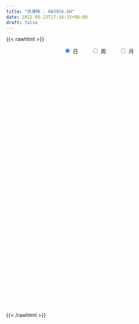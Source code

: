 ```yaml
---
title: "苏博特 - 603916.SH"
date: 2022-05-23T17:16:15+08:00
draft: false
---
```

{{< rawhtml >}}
    <div style="text-align: center">
        <label style="padding: 1rem;"><input style="margin-right: .5rem" type="radio" name="period" value="D" checked onclick="period_change(this)">日</label>
        <label style="padding: 1rem;"><input style="margin-right: .5rem" type="radio" name="period" value="W" onclick="period_change(this)">周</label>
        <label style="padding: 1rem;"><input style="margin-right: .5rem" type="radio" name="period" value="M" onclick="period_change(this)">月</label>
    </div>
    <div id="chart" style="height: 700px;"></div> 
    <script type="text/javascript">
        const D_v = [14737.6,29355.01,15710.38,21112.88,17742.97,41538.66,21257.02,16627.14,31615.8,30982.86,28807.32,26834.9,23567.43,40472.58,30543.5,43429.77,23639.52,19203.7,17230.22,20903.91,21009.51,21066.66,30127.0,22772.78,22622.32,24875.91,33893.73,23949.21,21335.15,22061.9,15893.26,18819.74,25351.78,15015.35,22582.05,15685.4,19515.58,37085.46,37961.39,17286.83,22520.48,19389.9,27500.63,19203.73,13985.54,23972.23,32914.74,28799.11,50240.02,38721.57,27865.01,20062.1,23107.13,17384.96,28396.42,20530.98,23716.7,60336.18,66500.21,45124.98,37927.24,24406.22,70617.9,49380.47,33486.63,32762.9,19813.68,23833.63,40850.69,75413.86,39809.07,57351.16,47026.01,76802.75,66141.83,38751.62,36603.75,40420.52,32091.01,47440.25,56494.2,71390.47,37494.38,29497.22,36489.8,41961.59,24516.23,124531.79,60027.54,57448.8,51367.58,51923.4,60635.33,32663.43,62145.84,45583.36,25862.79,25923.35,43915.98,38363.6,23384.11,29991.74,24586.01,15630.76,16483.04,27228.6,29282.32,34616.08,34968.54,39290.02,30654.32,19693.63,55210.72,32926.15,42982.13,22827.28,22443.86,13140.04,14893.69,24349.64,24928.85,16348.93,18541.13,61496.87,38782.46,21732.52,27229.56,33310.57,182671.21,405010.01,361403.69,224059.44,136187.32,117345.43,80133.83,66555.6,57485.79,70961.66,58287.9,51653.25,104074.02,95585.03,67987.6,42100.06,33254.43,157931.09,110204.17,54322.26,63678.86,63329.83,78474.69,85849.0,82927.93,50349.82,42262.24,45424.57,56701.87,31808.77,51084.1,55318.29,29462.05,113493.92,42450.43,58754.9,90099.67,65336.09,35123.44,37082.16,33278.06,26022.24,40707.51,73763.92,57364.27,51839.78,27743.02,35505.94,40614.2,29753.51,21615.87,42665.51,48675.29,66811.49,46991.18,43138.77,39141.98,35114.49,32380.53,27396.4,25310.8,32136.27,30481.85,42607.11,37717.27,32321.8,31851.48,22230.13,30481.62,30580.3,56029.12,31835.84,68230.08,51161.38,32800.62,19200.6,28649.4,34940.8,66183.0,40117.78,34314.76,25760.27,22682.3,23152.29,11616.2,17445.2,32676.36,19898.3,29438.46,39892.64,36248.33,48600.39,94900.29,67898.38,62413.51,43204.16,27113.51,44882.62,46859.57,39454.58,34157.33,55652.96,31639.77,44539.8,44835.35,34336.82,63519.2,32181.67,76537.74,43284.83,24315.68,41730.29,17481.91,52484.85,22516.79,19237.28,24402.48,18630.4,20476.76,26941.42,32353.92,24891.23]
const D_histogram = [0.0,-0.0787382336,-0.0928120721,-0.0890251265,-0.0938416202,-0.1421875153,-0.1505025095,-0.1565605349,-0.1752075937,-0.1576105368,-0.1184977876,-0.0836341097,-0.0632814862,-0.0433741476,0.022534449,0.0971767523,0.1182756245,0.1159260791,0.1012911743,0.0775778373,0.0320098223,0.0101592275,-0.0301649971,-0.0958399361,-0.1501304489,-0.2068607805,-0.2540168483,-0.2480868103,-0.2041616155,-0.1452790413,-0.119982201,-0.0612675191,-0.0362377688,-0.0220634091,-0.0173002843,-0.0231134357,-0.0396654134,-0.0709246648,-0.0572713528,-0.0211583254,-0.0021689894,0.0197751024,0.0659882966,0.0859111464,0.0849246368,0.0802633495,0.0561294294,0.0094404705,-0.0393869045,-0.003942252,0.0256756719,0.0289705456,-0.0055319402,-0.0427584938,-0.0994269833,-0.1344515529,-0.1633402943,-0.0550321489,0.0667075376,0.1539559501,0.1623308131,0.1727907388,0.2716837659,0.3448967461,0.3265523288,0.3071984186,0.2702954051,0.2166914697,0.1689757292,0.2310895953,0.2267953322,0.1671842307,0.1758392047,0.2213221378,0.2576432686,0.2410583596,0.2350289688,0.1843418333,0.1213027492,0.1199202127,0.1671927844,0.1380794708,0.1312234981,0.1211475427,0.0754820811,0.0314296324,-0.0132032033,0.0060731392,-0.0498514412,-0.1339108069,-0.1715423429,-0.2338696719,-0.3174481572,-0.3569111204,-0.4500804588,-0.5154806302,-0.5186672277,-0.5217154965,-0.4946102242,-0.4169900511,-0.3331628723,-0.2899235809,-0.2558609259,-0.2153507612,-0.1807285004,-0.1275871675,-0.0902222874,-0.0830059986,-0.0878554221,-0.0602459937,-0.053807133,-0.0436217031,-0.0691749323,-0.0703207132,-0.0189337944,0.0250765479,0.0448683763,0.0694005541,0.0922688125,0.099283358,0.1008725156,0.1229986422,0.123371531,0.1697977798,0.1733455612,0.1851747715,0.1960470505,0.2218953623,0.3465288649,0.537881064,0.7049111204,0.7078495718,0.6380800453,0.5779103482,0.4662442311,0.3462375124,0.2392684039,0.1397895837,0.0460727065,-0.0079542566,-0.0157469159,-0.0068799475,-0.0078036634,-0.0358576108,-0.0614949547,0.0524362935,0.0543869328,0.0344255058,0.0610483958,0.0987420831,0.1443645962,0.2643500604,0.332155002,0.293381454,0.2491590753,0.2326279265,0.1948607134,0.1663786683,0.1358957789,0.1201250913,0.0700944748,0.0674236971,0.073363654,0.1403816039,0.1186808155,0.0658524699,0.062503603,-0.0431783078,-0.116741073,-0.1564771721,-0.1438537484,-0.0527975412,-0.051889436,-0.1552770004,-0.2084950335,-0.3342164721,-0.369117687,-0.378247034,-0.3635006299,-0.3299048473,-0.2542332107,-0.2787447184,-0.30733111,-0.2884092963,-0.3421530917,-0.3823237409,-0.314006951,-0.2124667617,-0.0821779062,0.0026896784,0.0469749413,-0.0138239539,-0.0683458007,-0.0974122934,-0.1202653068,-0.1562588527,-0.1988838197,-0.2455301719,-0.2967975717,-0.3297284252,-0.3939990206,-0.4647111117,-0.4268427406,-0.3697937486,-0.3469046709,-0.3949751841,-0.2913722854,-0.195111395,-0.1157119093,-0.0501411702,-0.0137918354,0.0208751539,0.0296484432,0.0344281106,0.022973917,0.0050836227,0.0772593464,0.1272603784,0.1349244887,0.2066026105,0.2918389175,0.3663999582,0.34720145,0.3664541971,0.3071310532,0.3011615988,0.3486813761,0.3294385381,0.2998787256,0.1957954465,0.0627757951,-0.0273055684,-0.1699289123,-0.2744412108,-0.2009050498,-0.1499947584,-0.0109318884,0.1442094888,0.2403403323,0.3309116395,0.359527564,0.3004046303,0.2614554556,0.2034114874,0.1385311238,0.0884056515,0.0563361912,0.0103332032,0.0230789683,0.0617157317]
const D_fast = [0.0,-0.098422792,-0.1356996485,-0.1541689846,-0.1824458834,-0.2663386572,-0.3122792789,-0.3574774379,-0.4199263951,-0.4417319725,-0.4322436702,-0.4182885197,-0.4137562677,-0.4046924661,-0.3331502572,-0.2342137658,-0.1835459875,-0.1569140132,-0.1462261243,-0.150545002,-0.1881105614,-0.2074213494,-0.2552868232,-0.3449217463,-0.4367448713,-0.545190398,-0.6558506779,-0.7119423425,-0.7190575516,-0.6964947376,-0.7011934476,-0.6577956455,-0.6418253374,-0.63316683,-0.6327287763,-0.6443202866,-0.6707886176,-0.7197790352,-0.7204435614,-0.6896201154,-0.6711730267,-0.6442851593,-0.5815748909,-0.5401742545,-0.5199296049,-0.5045250549,-0.5146266176,-0.5589554589,-0.61762956,-0.5831704705,-0.5471336287,-0.5365961186,-0.5724815894,-0.6203977664,-0.7019230017,-0.7705604596,-0.8402842746,-0.7457341665,-0.6073175955,-0.4815801955,-0.4326226292,-0.3789650187,-0.2121510503,-0.0527138835,0.0105797815,0.0680254759,0.0986963136,0.0992652456,0.0937934374,0.2136797023,0.2660842723,0.2482692285,0.3008840036,0.4016974712,0.5024294191,0.5461091,0.5988369514,0.5942352743,0.5615218774,0.5901193941,0.6791901619,0.6845967161,0.7105466178,0.7307575481,0.7039626069,0.6677675662,0.6198339296,0.640628557,0.5722411163,0.4547040489,0.3741869271,0.2533921802,0.0904516556,-0.0382390877,-0.2439285409,-0.4381988698,-0.5710522743,-0.7045294171,-0.8010767009,-0.8277040406,-0.8271675798,-0.8564091837,-0.8863117601,-0.8996392857,-0.9101991501,-0.8889546091,-0.8741453007,-0.8876805116,-0.9144937906,-0.9019458606,-0.9089587832,-0.9096787791,-0.9525257413,-0.9712517005,-0.9245982303,-0.874318751,-0.8433098285,-0.8014275123,-0.7554920507,-0.7236566656,-0.6968493792,-0.643973592,-0.6127578204,-0.5238821268,-0.4769979551,-0.4188750519,-0.3589910103,-0.2776688579,-0.066403139,0.2594193261,0.6026771625,0.7825780069,0.8723284917,0.9566363817,0.9615313224,0.9280839817,0.8809319743,0.8164005499,0.7342018493,0.6781863221,0.6664569339,0.6736039154,0.6707292836,0.6337109335,0.5926998509,0.7197401725,0.7352875449,0.7239324944,0.7658174833,0.8281966914,0.9099103536,1.0959833328,1.246827025,1.2813988405,1.2994662306,1.3410920635,1.3520400287,1.3651526506,1.368643706,1.3829042913,1.3503972934,1.36458244,1.3888633104,1.4909766612,1.4989460767,1.4625808486,1.4748578825,1.3583813947,1.2556333613,1.1767779692,1.1534379558,1.2312947777,1.2192305239,1.0770237094,0.9716819178,0.7624063613,0.6352257246,0.5315346192,0.4554058657,0.4065254365,0.4186387704,0.3244410831,0.219021914,0.1658414036,0.0265593353,-0.1091922491,-0.119377197,-0.0709536981,0.0387906808,0.124330685,0.1803596833,0.1161047996,0.0444965026,-0.0089230634,-0.0618424036,-0.1369006626,-0.2292465845,-0.3372754797,-0.4627422724,-0.5781052322,-0.7408755827,-0.9277654518,-0.9966077658,-1.032007211,-1.095844301,-1.2426586103,-1.2118987829,-1.1644157412,-1.1139442328,-1.0609087863,-1.0280074104,-0.9881216325,-0.9719362325,-0.9585495374,-0.9642602517,-0.9808796404,-0.8893890801,-0.8075729535,-0.766177721,-0.6428489466,-0.4846529103,-0.31849188,-0.2508900257,-0.1400237293,-0.1225641099,-0.0532431646,0.0814469567,0.1445637532,0.1899736222,0.1348392047,0.0175135021,-0.0793942535,-0.2644998256,-0.4376224267,-0.4143125282,-0.4009009264,-0.2645710285,-0.073377279,0.0828386475,0.2561378646,0.3746356801,0.3906139039,0.4170285932,0.4098374968,0.3795899142,0.3515658547,0.3335804423,0.2901607551,0.3086762622,0.3627419586]
const D_slow = [0.0,-0.0196845584,-0.0428875764,-0.0651438581,-0.0886042631,-0.1241511419,-0.1617767693,-0.200916903,-0.2447188015,-0.2841214357,-0.3137458826,-0.33465441,-0.3504747815,-0.3613183185,-0.3556847062,-0.3313905181,-0.301821612,-0.2728400922,-0.2475172986,-0.2281228393,-0.2201203837,-0.2175805769,-0.2251218261,-0.2490818102,-0.2866144224,-0.3383296175,-0.4018338296,-0.4638555322,-0.5148959361,-0.5512156964,-0.5812112466,-0.5965281264,-0.6055875686,-0.6111034209,-0.615428492,-0.6212068509,-0.6311232042,-0.6488543704,-0.6631722086,-0.66846179,-0.6690040373,-0.6640602617,-0.6475631875,-0.6260854009,-0.6048542417,-0.5847884044,-0.570756047,-0.5683959294,-0.5782426555,-0.5792282185,-0.5728093006,-0.5655666642,-0.5669496492,-0.5776392727,-0.6024960185,-0.6361089067,-0.6769439803,-0.6907020175,-0.6740251331,-0.6355361456,-0.5949534423,-0.5517557576,-0.4838348161,-0.3976106296,-0.3159725474,-0.2391729427,-0.1715990915,-0.1174262241,-0.0751822918,-0.0174098929,0.0392889401,0.0810849978,0.125044799,0.1803753334,0.2447861505,0.3050507404,0.3638079826,0.409893441,0.4402191283,0.4701991814,0.5119973775,0.5465172452,0.5793231198,0.6096100054,0.6284805257,0.6363379338,0.633037133,0.6345554178,0.6220925575,0.5886148558,0.54572927,0.4872618521,0.4078998128,0.3186720327,0.206151918,0.0772817604,-0.0523850465,-0.1828139206,-0.3064664767,-0.4107139895,-0.4940047075,-0.5664856028,-0.6304508342,-0.6842885245,-0.7294706496,-0.7613674415,-0.7839230134,-0.804674513,-0.8266383685,-0.841699867,-0.8551516502,-0.866057076,-0.883350809,-0.9009309873,-0.9056644359,-0.8993952989,-0.8881782049,-0.8708280663,-0.8477608632,-0.8229400237,-0.7977218948,-0.7669722342,-0.7361293515,-0.6936799065,-0.6503435163,-0.6040498234,-0.5550380608,-0.4995642202,-0.412932004,-0.278461738,-0.1022339579,0.0747284351,0.2342484464,0.3787260335,0.4952870913,0.5818464694,0.6416635703,0.6766109662,0.6881291429,0.6861405787,0.6822038498,0.6804838629,0.678532947,0.6695685443,0.6541948056,0.667303879,0.6809006122,0.6895069886,0.7047690876,0.7294546083,0.7655457574,0.8316332725,0.914672023,0.9880173865,1.0503071553,1.1084641369,1.1571793153,1.1987739824,1.2327479271,1.2627791999,1.2803028186,1.2971587429,1.3154996564,1.3505950574,1.3802652612,1.3967283787,1.4123542795,1.4015597025,1.3723744343,1.3332551413,1.2972917042,1.2840923189,1.2711199599,1.2323007098,1.1801769514,1.0966228334,1.0043434116,0.9097816531,0.8189064956,0.7364302838,0.6728719811,0.6031858015,0.526353024,0.4542506999,0.368712427,0.2731314918,0.194629754,0.1415130636,0.120968587,0.1216410066,0.133384742,0.1299287535,0.1128423033,0.08848923,0.0584229033,0.0193581901,-0.0303627648,-0.0917453078,-0.1659447007,-0.248376807,-0.3468765622,-0.4630543401,-0.5697650252,-0.6622134624,-0.7489396301,-0.8476834262,-0.9205264975,-0.9693043463,-0.9982323236,-1.0107676161,-1.014215575,-1.0089967865,-1.0015846757,-0.992977648,-0.9872341688,-0.9859632631,-0.9666484265,-0.9348333319,-0.9011022097,-0.8494515571,-0.7764918277,-0.6848918382,-0.5980914757,-0.5064779264,-0.4296951631,-0.3544047634,-0.2672344194,-0.1848747849,-0.1099051035,-0.0609562418,-0.045262293,-0.0520886851,-0.0945709132,-0.1631812159,-0.2134074784,-0.250906168,-0.2536391401,-0.2175867679,-0.1575016848,-0.0747737749,0.0151081161,0.0902092737,0.1555731376,0.2064260094,0.2410587904,0.2631602032,0.277244251,0.2798275518,0.2855972939,0.3010262269]
const D_data = [['2021-05-12', 24.1749, 24.1584, 23.8788, 24.3394],['2021-05-13', 23.9364, 22.9246, 22.7519, 24.1009],['2021-05-14', 22.9493, 23.4099, 22.8424, 23.4922],['2021-05-17', 23.558, 23.5251, 23.1138, 23.5909],['2021-05-18', 23.45, 23.33, 23.02, 23.65],['2021-05-19', 23.33, 22.53, 22.28, 23.33],['2021-05-20', 22.66, 22.74, 22.22, 22.87],['2021-05-21', 22.63, 22.58, 22.39, 22.8],['2021-05-24', 22.58, 22.19, 21.74, 22.62],['2021-05-25', 21.99, 22.47, 21.97, 22.7],['2021-05-26', 22.59, 22.74, 22.38, 22.8],['2021-05-27', 22.65, 22.76, 22.61, 23.18],['2021-05-28', 22.61, 22.62, 22.51, 22.98],['2021-05-31', 22.7, 22.63, 22.08, 22.77],['2021-06-01', 22.63, 23.38, 22.52, 23.4],['2021-06-02', 23.35, 23.87, 23.15, 24.19],['2021-06-03', 23.93, 23.5, 23.46, 24.12],['2021-06-04', 23.4, 23.31, 23.25, 23.9],['2021-06-07', 23.45, 23.16, 23.12, 23.65],['2021-06-08', 23.26, 22.98, 22.81, 23.44],['2021-06-09', 23.0, 22.53, 22.51, 23.03],['2021-06-10', 22.73, 22.63, 22.35, 22.88],['2021-06-11', 22.64, 22.19, 22.15, 22.65],['2021-06-15', 22.08, 21.5, 21.36, 22.32],['2021-06-16', 21.43, 21.18, 21.01, 21.59],['2021-06-17', 21.1, 20.66, 20.57, 21.28],['2021-06-18', 20.66, 20.26, 20.02, 20.79],['2021-06-21', 20.11, 20.55, 20.1, 20.95],['2021-06-22', 20.55, 20.91, 20.43, 21.25],['2021-06-23', 20.91, 21.16, 20.55, 21.2],['2021-06-24', 21.16, 20.78, 20.75, 21.16],['2021-06-25', 21.07, 21.27, 20.69, 21.32],['2021-06-28', 21.38, 20.95, 20.83, 21.47],['2021-06-29', 21.05, 20.81, 20.71, 21.09],['2021-06-30', 20.66, 20.64, 20.3, 20.8],['2021-07-01', 20.53, 20.4, 20.31, 20.7],['2021-07-02', 20.26, 20.09, 19.93, 20.34],['2021-07-05', 20.02, 19.64, 19.18, 20.48],['2021-07-06', 19.59, 20.01, 19.5, 20.63],['2021-07-07', 19.92, 20.3, 19.81, 20.39],['2021-07-08', 20.47, 20.13, 19.89, 20.48],['2021-07-09', 19.9, 20.19, 19.73, 20.26],['2021-07-12', 20.4, 20.62, 20.2, 20.98],['2021-07-13', 20.62, 20.44, 20.3, 20.93],['2021-07-14', 20.44, 20.21, 20.13, 20.48],['2021-07-15', 20.3, 20.13, 19.91, 20.42],['2021-07-16', 20.12, 19.78, 19.53, 20.23],['2021-07-19', 19.78, 19.25, 19.14, 19.92],['2021-07-20', 19.25, 18.87, 18.6, 19.35],['2021-07-21', 19.02, 19.79, 18.96, 19.89],['2021-07-22', 19.79, 19.82, 19.31, 20.1],['2021-07-23', 19.7, 19.52, 19.35, 19.99],['2021-07-26', 19.52, 18.89, 18.6, 19.52],['2021-07-27', 18.94, 18.56, 18.54, 19.28],['2021-07-28', 18.56, 17.92, 17.11, 18.56],['2021-07-29', 17.92, 17.76, 17.6, 18.32],['2021-07-30', 17.76, 17.45, 17.28, 17.84],['2021-08-02', 17.4, 19.2, 17.22, 19.2],['2021-08-03', 19.49, 19.9, 19.42, 20.28],['2021-08-04', 19.7, 20.03, 19.6, 20.42],['2021-08-05', 19.97, 19.34, 19.28, 20.19],['2021-08-06', 19.34, 19.47, 19.09, 19.6],['2021-08-09', 19.6, 20.98, 19.6, 21.06],['2021-08-10', 20.78, 21.31, 20.6, 21.49],['2021-08-11', 21.33, 20.53, 20.43, 21.34],['2021-08-12', 20.49, 20.63, 20.3, 20.88],['2021-08-13', 20.31, 20.46, 20.2, 20.87],['2021-08-16', 20.49, 20.18, 19.96, 20.63],['2021-08-17', 20.15, 20.12, 20.08, 21.13],['2021-08-18', 20.55, 21.69, 20.2, 21.85],['2021-08-19', 21.68, 21.2, 20.88, 21.69],['2021-08-20', 20.8, 20.5, 19.86, 21.6],['2021-08-23', 20.24, 21.37, 20.1, 21.79],['2021-08-24', 21.6, 22.16, 21.05, 22.3],['2021-08-25', 21.94, 22.49, 21.94, 22.85],['2021-08-26', 22.46, 22.12, 21.96, 22.69],['2021-08-27', 22.04, 22.43, 21.5, 22.72],['2021-08-30', 22.45, 21.94, 21.66, 23.15],['2021-08-31', 21.93, 21.66, 21.54, 22.39],['2021-09-01', 21.67, 22.42, 21.45, 22.74],['2021-09-02', 22.35, 23.34, 22.35, 23.6],['2021-09-03', 23.46, 22.63, 22.44, 24.33],['2021-09-06', 22.53, 23.0, 22.1, 23.12],['2021-09-07', 22.98, 23.1, 22.52, 23.2],['2021-09-08', 22.96, 22.67, 22.5, 23.0],['2021-09-09', 22.67, 22.58, 21.9, 22.8],['2021-09-10', 22.39, 22.43, 22.08, 22.82],['2021-09-13', 22.79, 23.25, 22.43, 24.6],['2021-09-14', 23.59, 22.28, 22.17, 23.75],['2021-09-15', 22.05, 21.56, 21.48, 22.13],['2021-09-16', 21.53, 21.77, 21.38, 22.79],['2021-09-17', 21.5, 21.1, 20.21, 21.55],['2021-09-22', 20.85, 20.28, 20.2, 21.19],['2021-09-23', 20.28, 20.28, 20.04, 20.63],['2021-09-24', 20.32, 18.96, 18.9, 20.48],['2021-09-27', 18.99, 18.51, 18.22, 19.15],['2021-09-28', 18.68, 18.69, 18.29, 18.85],['2021-09-29', 18.5, 18.24, 18.07, 18.6],['2021-09-30', 18.3, 18.24, 17.71, 18.38],['2021-10-08', 18.33, 18.74, 18.33, 19.06],['2021-10-11', 18.84, 18.89, 18.52, 18.98],['2021-10-12', 18.85, 18.4, 18.08, 18.85],['2021-10-13', 18.39, 18.19, 18.01, 18.68],['2021-10-14', 18.46, 18.19, 18.12, 18.46],['2021-10-15', 18.26, 18.06, 18.0, 18.29],['2021-10-18', 18.26, 18.3, 18.01, 18.58],['2021-10-19', 18.48, 18.15, 17.93, 18.5],['2021-10-20', 18.05, 17.71, 17.61, 18.24],['2021-10-21', 17.7, 17.38, 17.31, 17.85],['2021-10-22', 17.4, 17.67, 17.4, 18.12],['2021-10-25', 17.78, 17.33, 17.23, 17.78],['2021-10-26', 17.35, 17.26, 17.2, 17.49],['2021-10-27', 17.23, 16.6, 16.34, 17.36],['2021-10-28', 16.58, 16.65, 16.43, 17.15],['2021-10-29', 16.76, 17.28, 16.18, 17.38],['2021-11-01', 17.28, 17.32, 16.92, 17.54],['2021-11-02', 17.17, 17.09, 16.99, 17.6],['2021-11-03', 17.16, 17.19, 16.94, 17.28],['2021-11-04', 17.19, 17.24, 17.07, 17.3],['2021-11-05', 17.39, 17.08, 16.85, 17.43],['2021-11-08', 17.17, 17.0, 16.66, 17.23],['2021-11-09', 17.09, 17.3, 16.9, 17.44],['2021-11-10', 17.32, 17.08, 16.94, 17.32],['2021-11-11', 17.09, 17.8, 17.0, 17.95],['2021-11-12', 17.95, 17.44, 17.35, 17.95],['2021-11-15', 17.42, 17.64, 17.3, 17.72],['2021-11-16', 17.65, 17.76, 17.31, 17.9],['2021-11-17', 17.73, 18.14, 17.66, 18.24],['2021-11-18', 18.17, 19.95, 18.16, 19.95],['2021-11-19', 20.72, 21.95, 20.55, 21.95],['2021-11-22', 21.47, 23.09, 21.17, 23.99],['2021-11-23', 22.4, 22.06, 22.06, 23.9],['2021-11-24', 22.48, 21.53, 21.23, 22.5],['2021-11-25', 21.3, 21.83, 21.23, 22.47],['2021-11-26', 21.76, 21.2, 21.1, 21.77],['2021-11-29', 20.78, 20.87, 20.54, 21.04],['2021-11-30', 21.08, 20.74, 20.41, 21.08],['2021-12-01', 20.75, 20.52, 20.42, 21.03],['2021-12-02', 20.58, 20.24, 20.16, 20.76],['2021-12-03', 20.22, 20.45, 20.14, 20.75],['2021-12-06', 20.49, 20.95, 20.49, 21.7],['2021-12-07', 20.95, 21.25, 20.95, 22.25],['2021-12-08', 21.29, 21.24, 20.45, 21.42],['2021-12-09', 21.25, 20.9, 20.81, 21.28],['2021-12-10', 20.75, 20.84, 20.43, 21.12],['2021-12-13', 20.97, 22.92, 20.8, 22.92],['2021-12-14', 22.22, 21.97, 21.5, 22.68],['2021-12-15', 21.71, 21.78, 21.61, 22.19],['2021-12-16', 21.93, 22.52, 21.58, 22.67],['2021-12-17', 22.52, 23.0, 22.48, 23.26],['2021-12-20', 22.65, 23.53, 22.65, 23.87],['2021-12-21', 23.3, 25.19, 23.3, 25.85],['2021-12-22', 25.1, 25.41, 24.0, 25.97],['2021-12-23', 25.47, 24.54, 24.46, 25.59],['2021-12-24', 24.37, 24.61, 24.21, 25.4],['2021-12-27', 24.8, 25.14, 23.99, 25.7],['2021-12-28', 25.14, 25.06, 24.6, 25.39],['2021-12-29', 25.0, 25.31, 25.0, 25.81],['2021-12-30', 25.53, 25.42, 24.87, 25.66],['2021-12-31', 25.42, 25.76, 24.92, 25.99],['2022-01-04', 25.86, 25.41, 25.14, 25.89],['2022-01-05', 25.25, 26.1, 25.18, 27.78],['2022-01-06', 26.1, 26.46, 25.0, 26.9],['2022-01-07', 26.43, 27.7, 25.98, 27.79],['2022-01-10', 27.46, 27.01, 26.35, 28.75],['2022-01-11', 27.19, 26.69, 26.13, 27.41],['2022-01-12', 26.65, 27.41, 26.29, 27.5],['2022-01-13', 27.46, 26.04, 26.02, 27.46],['2022-01-14', 26.14, 26.09, 25.53, 26.37],['2022-01-17', 26.0, 26.29, 25.96, 26.84],['2022-01-18', 26.6, 26.94, 25.71, 27.56],['2022-01-19', 27.0, 28.31, 27.0, 29.31],['2022-01-20', 28.31, 27.57, 26.82, 28.6],['2022-01-21', 27.82, 26.08, 25.56, 27.89],['2022-01-24', 26.25, 26.31, 25.8, 26.98],['2022-01-25', 26.36, 24.86, 24.71, 26.6],['2022-01-26', 24.84, 25.43, 24.84, 25.71],['2022-01-27', 25.43, 25.47, 25.36, 26.35],['2022-01-28', 25.56, 25.61, 25.03, 26.2],['2022-02-07', 26.14, 25.81, 25.0, 26.48],['2022-02-08', 25.67, 26.5, 25.49, 27.3],['2022-02-09', 26.36, 25.26, 24.73, 26.49],['2022-02-10', 25.26, 24.91, 24.28, 25.45],['2022-02-11', 24.98, 25.31, 24.41, 26.36],['2022-02-14', 25.21, 24.11, 24.06, 25.37],['2022-02-15', 24.06, 23.78, 23.47, 24.45],['2022-02-16', 23.78, 24.97, 23.78, 25.11],['2022-02-17', 24.8, 25.66, 24.61, 25.75],['2022-02-18', 25.66, 26.55, 25.36, 26.56],['2022-02-21', 26.73, 26.55, 26.1, 26.82],['2022-02-22', 26.28, 26.43, 25.9, 26.66],['2022-02-23', 26.66, 25.1, 25.08, 26.66],['2022-02-24', 25.09, 24.85, 24.36, 26.04],['2022-02-25', 24.85, 24.89, 24.55, 25.32],['2022-02-28', 24.6, 24.75, 24.36, 25.3],['2022-03-01', 24.9, 24.32, 24.11, 25.0],['2022-03-02', 24.3, 23.88, 23.65, 24.3],['2022-03-03', 24.08, 23.4, 23.3, 24.2],['2022-03-04', 23.36, 22.84, 22.6, 23.43],['2022-03-07', 22.97, 22.56, 22.38, 23.18],['2022-03-08', 22.51, 21.57, 21.4, 23.06],['2022-03-09', 21.57, 20.72, 19.93, 21.73],['2022-03-10', 21.2, 21.56, 21.2, 21.93],['2022-03-11', 21.24, 21.65, 20.9, 21.74],['2022-03-14', 21.54, 21.05, 20.82, 21.54],['2022-03-15', 21.05, 19.68, 19.6, 21.05],['2022-03-16', 20.0, 21.33, 19.5, 21.59],['2022-03-17', 21.61, 21.45, 21.33, 22.18],['2022-03-18', 21.26, 21.45, 20.65, 21.67],['2022-03-21', 21.48, 21.46, 20.93, 21.95],['2022-03-22', 21.26, 21.2, 20.8, 21.4],['2022-03-23', 21.2, 21.23, 20.9, 21.4],['2022-03-24', 21.22, 20.9, 20.6, 21.23],['2022-03-25', 20.8, 20.77, 20.56, 21.16],['2022-03-28', 20.85, 20.43, 19.88, 20.85],['2022-03-29', 20.41, 20.14, 20.0, 20.6],['2022-03-30', 20.44, 21.31, 20.3, 21.46],['2022-03-31', 21.39, 21.31, 20.93, 21.78],['2022-04-01', 21.1, 20.91, 20.5, 21.35],['2022-04-06', 20.9, 21.94, 20.39, 22.0],['2022-04-07', 21.74, 22.62, 21.54, 24.03],['2022-04-08', 22.6, 23.08, 22.36, 23.5],['2022-04-11', 23.08, 22.25, 21.81, 23.32],['2022-04-12', 22.35, 22.94, 21.66, 23.04],['2022-04-13', 22.92, 22.05, 22.05, 22.92],['2022-04-14', 22.06, 22.73, 21.89, 23.18],['2022-04-15', 22.5, 23.73, 22.11, 24.06],['2022-04-18', 23.66, 23.21, 22.84, 24.18],['2022-04-19', 23.21, 23.18, 22.66, 23.36],['2022-04-20', 23.14, 22.07, 21.77, 23.17],['2022-04-21', 21.93, 21.16, 20.99, 22.18],['2022-04-22', 21.21, 21.1, 20.24, 21.6],['2022-04-25', 20.21, 19.72, 19.72, 20.99],['2022-04-26', 19.68, 19.33, 19.25, 20.16],['2022-04-27', 19.44, 21.26, 19.37, 21.26],['2022-04-28', 20.69, 21.14, 20.53, 21.3],['2022-04-29', 21.01, 22.66, 20.98, 23.25],['2022-05-05', 22.66, 23.68, 22.45, 23.98],['2022-05-06', 23.08, 23.75, 22.9, 23.97],['2022-05-09', 23.68, 24.4, 23.45, 24.8],['2022-05-10', 23.91, 24.22, 23.8, 24.5],['2022-05-11', 24.22, 23.31, 22.98, 24.55],['2022-05-12', 23.34, 23.54, 23.07, 23.75],['2022-05-13', 23.83, 23.25, 23.16, 23.95],['2022-05-16', 23.65, 23.0, 22.9, 24.1],['2022-05-17', 23.09, 23.0, 22.62, 23.18],['2022-05-18', 23.11, 23.1, 22.6, 23.3],['2022-05-19', 22.66, 22.78, 22.29, 23.0],['2022-05-20', 22.76, 23.48, 22.76, 23.79],['2022-05-23', 23.48, 24.02, 23.11, 24.17]]
const W_v = [241.96,2152.22,1393794.3200000001,880748.6099999999,452341.02,329654.4400000001,243961.32,604553.85,549905.4099999999,569071.21,921192.28,355678.37,554365.87,269906.81,77657.65,67566.13,195873.12,237581.44,308908.54,353210.42,380765.61,215698.52,507752.03,262338.42,152644.98,73590.08,362240.94,289406.93,421175.11,1101350.6899999999,714568.9600000001,349022.97,223177.11,195777.76,197549.67,201401.43,155050.4,284683.3199999999,172757.46,340754.68,229134.83,259314.91,375850.55,200859.48,100208.48,122907.66,97862.2,178903.53,101055.54,114549.18,121655.15,157511.53,190758.52,117079.3,86656.74,92164.0,84152.69,54532.49,59481.25,92728.74,89348.35,95812.62,105140.16,84266.95,123486.48,237035.17,246670.09,397004.69,224697.66,373879.55,316586.14,451822.5000000001,211323.07,200480.27,120219.31,59854.24,113534.45,95061.85,72925.83,77863.0,48833.59,99457.77,77405.49,72377.58,69362.07,61531.95,74401.39,57081.19,94143.43,68788.64,36274.29,74861.28,123102.29,98891.32,89554.71,90195.52,128503.56,14625.0,465782.7,380011.55,314817.56,323595.78,478835.84,293458.22,263440.08,129878.97,163221.0,159648.7,273681.24,290093.58,229908.78,332920.31,210830.57,168228.07,254197.25,204108.7,212822.44,311278.64,496283.22,309686.55,290400.82,225699.11,310861.54,228242.6,350294.3200000001,427115.3100000001,297681.16,175836.54,246502.21,244395.58,253470.93,186385.66,206191.84,161300.29,144173.92,504489.5499999999,377198.16,322251.63,379598.5,187853.07,338128.12,233721.88,201595.42,202264.87,123378.68,161956.49,149664.97,180912.67,99809.44,31259.81,192862.64,170546.07,149266.48,201499.65,189565.37,175800.18,140278.04,89072.4,153705.82,134040.84,116395.36,149151.8,288973.9,231100.09,179754.47,135255.83,343255.22,139171.96,112813.83,241715.74,127417.5,130300.61,140900.55,169187.84,155926.74,140178.81,100444.95,116302.18,133628.26,52563.96,101731.75,118278.67,141808.31,157289.07,110337.3,104164.74,102059.26,98150.16,134244.06,117576.87,165687.81,113136.19,234294.83,206061.58,237258.41,265325.96,247836.45,169959.22,345299.11,155444.6,141285.48,38363.6,110075.66,165385.56,181466.95,97654.51,160098.24,669953.87,919129.7099999998,304944.2,343001.14,449466.21,339863.68,240337.6,244161.3,260919.42,249697.72,155232.54,248282.24,159344.2,175264.3,171172.65,203228.52,204205.74,100656.26,158154.09,211399.06,224473.37,205444.44,251410.78,67600.51,153451.12,122804.98,24891.23]
const W_histogram = [0.0,0.3991092877,0.6354854273,0.6422817323,0.5083905132,0.3661629712,0.2167736782,0.1764316753,0.138708565,0.1304599128,0.1594423376,0.119792758,-0.0315360322,-0.2408315111,-0.3541447949,-0.3758982975,-0.3855684527,-0.3289072061,-0.2857323776,-0.3125155062,-0.236087947,-0.1955687793,-0.1032405626,-0.1556709098,-0.1638697726,-0.158634785,-0.0804814182,-0.0158931606,0.0438886198,0.1079921079,0.1585044787,0.0685390232,-0.0413082232,-0.104853242,-0.1927895969,-0.1886906052,-0.181133302,-0.143918219,-0.1777607751,-0.1201423882,-0.0949536791,-0.0540533985,-0.0104125389,-0.0222713214,-0.049928117,-0.0482643866,-0.0577159991,-0.0994557399,-0.1605499319,-0.1859362213,-0.168354319,-0.1589870646,-0.09790172,-0.0969412447,-0.0988869545,-0.0824859126,-0.0664508679,-0.0574417022,-0.0501270911,-0.0217501701,0.0107576143,0.0420837478,0.0627944084,0.0573070184,0.0782949311,0.1135836788,0.151655571,0.177936821,0.2062382825,0.2725194278,0.2852407492,0.3653553864,0.3544431741,0.3590125666,0.2653714354,0.1607775534,0.0880224753,0.0016118199,-0.0386008881,-0.0455875476,-0.0929711439,-0.0878081047,-0.0502972983,-0.0373955293,-0.0156204395,-0.0064991239,-0.022881806,-0.046559567,-0.0382159005,-0.0832424809,-0.1021493213,-0.0915333465,-0.1182312405,-0.0966652737,-0.0675332448,-0.0438390196,-0.0272926557,-0.0113665438,0.0474279365,0.1205711356,0.1628289396,0.1878071036,0.2722738012,0.2630086217,0.2021364319,0.1676418972,0.1650953682,0.1626363068,0.2216764492,0.2316788283,0.232707718,0.2721108942,0.2810350844,0.2059934338,0.0750424005,0.0624461276,0.0607964695,0.0478061042,0.1729095916,0.1635199044,0.165340291,0.1799305036,0.1873544409,0.235610673,0.4515400151,0.509315945,0.568486859,0.659387466,0.5876495866,0.4361011953,0.49338704,0.4714862258,0.555932765,0.5916265271,0.4092954532,0.1834495973,0.0530358553,-0.0995601965,-0.1633450023,-0.1462229404,0.1115924641,0.2629338459,0.4408403743,0.3746715177,0.4038081454,0.1511247336,-0.0259227059,-0.3682763421,-0.6148761187,-0.7293820324,-0.719841837,-0.8539754939,-0.9851992014,-0.9248961158,-0.7902222193,-0.789519159,-0.7781052866,-0.7598559509,-0.7701470741,-0.8112525182,-0.8372205503,-0.7758922325,-0.5804569353,-0.4610657078,-0.3604219486,-0.3111594732,-0.124318264,0.1539406599,0.4157719497,0.3922573912,0.3823680616,0.2447021495,0.3275706048,0.3582740593,0.2635661664,0.2751953556,0.2918662107,0.2634434185,0.2695877551,0.2539398477,0.1403607606,0.0041621495,-0.0835686854,-0.0946499104,-0.172401994,-0.3391655561,-0.3645808085,-0.4389990995,-0.4575432386,-0.4715986022,-0.4714561648,-0.5768577151,-0.4805578483,-0.3275205442,-0.206824077,0.0083614504,0.1610668935,0.2407117889,0.1977260405,0.0279881989,-0.1217401692,-0.172942958,-0.2346183591,-0.2805827991,-0.313650876,-0.3240620494,-0.2832500489,0.0530171011,0.2210403868,0.2742998238,0.3249625081,0.4835583861,0.6652889984,0.8211209415,1.0010955862,0.9579334343,0.8771010306,0.745539795,0.5982291346,0.5456850251,0.3689782512,0.0979821209,-0.1632468167,-0.3411082548,-0.4872477927,-0.5524027615,-0.4325737449,-0.2990989111,-0.3727083452,-0.3040099692,-0.1790184989,-0.1263579333,-0.0749186414,-0.0069871224]
const W_fast = [0.0,0.4988866097,0.8941341061,1.0615008442,1.0547072533,1.0040204541,0.9088245807,0.9125904966,0.9095445276,0.9339108535,1.0027538627,0.9930524726,0.8338396745,0.5643363178,0.3624868352,0.2467587582,0.1406964898,0.1151309349,0.086872669,-0.0180393362,-0.0006337637,-0.0090067908,0.0575112852,-0.0338367894,-0.0830030954,-0.1174268041,-0.0593937918,0.0012211756,0.0719751111,0.1630766261,0.2532151166,0.1803844169,0.0602101146,-0.0295482146,-0.1656819687,-0.2087556283,-0.2464816507,-0.2452461224,-0.3235288723,-0.2959460824,-0.294495793,-0.2671088622,-0.2260711373,-0.2434977501,-0.2836365749,-0.2940389412,-0.3179195535,-0.3845232293,-0.4857549042,-0.557625249,-0.5821319265,-0.6125114382,-0.5759015235,-0.5991763594,-0.6258438079,-0.6300642441,-0.6306419164,-0.6359931763,-0.641210338,-0.6182709594,-0.5830737715,-0.541226701,-0.5048174383,-0.4959780737,-0.4554164282,-0.3917317609,-0.3157459758,-0.2449805206,-0.1651194884,-0.0307084862,0.0533230225,0.2247765063,0.3024750876,0.3967976217,0.3694993494,0.3050998557,0.2543503964,0.1683426959,0.118479766,0.1000962195,0.0294698373,0.0126808502,0.0376173322,0.0411702188,0.0590401987,0.0665367334,0.0444335998,0.009115947,0.0079056384,-0.0579315622,-0.1023757329,-0.1146430948,-0.1708987989,-0.1734991505,-0.1612504328,-0.1485159625,-0.1387927625,-0.1257082866,-0.0550568222,0.0482291608,0.1311941997,0.2031241396,0.3556592875,0.4121462634,0.4018081816,0.4092241212,0.4479514343,0.4861514496,0.6006107043,0.6685327905,0.7277386096,0.8351695094,0.9143524707,0.8908091786,0.7786187454,0.7816340043,0.7951834636,0.7941446244,0.9624755096,0.9939657985,1.0371212579,1.0966940964,1.150956644,1.2581155443,1.5869298902,1.7720348063,1.9733274351,2.2290749085,2.3042494258,2.2617263333,2.442358938,2.5383296803,2.7617594108,2.9453598046,2.865352594,2.6853691374,2.5682143592,2.3907282583,2.2861072019,2.2666735287,2.5523870493,2.7694618926,3.0575785145,3.0850775373,3.2151662014,3.000263973,2.8167358571,2.3823131354,1.9819943291,1.6851429073,1.5147226434,1.1670951131,0.7895716052,0.6186506618,0.5557690035,0.3590922741,0.1759798248,0.0042651728,-0.1985627189,-0.4424812926,-0.6777544623,-0.8103992026,-0.7600781392,-0.7559533387,-0.7454150666,-0.7739424595,-0.6181808163,-0.3014367275,0.0643375498,0.1388873391,0.2245900249,0.1480996502,0.3128607567,0.433132726,0.4043163747,0.4847444028,0.5743818106,0.6118198729,0.6853611483,0.7331982029,0.6547093059,0.5195512322,0.410928226,0.3761845233,0.2553319412,0.0037769901,-0.1127834644,-0.2969515303,-0.429881479,-0.5618364932,-0.6795580969,-0.929174076,-0.9530136713,-0.8818565032,-0.8128660553,-0.5955901652,-0.4026179988,-0.2627951561,-0.2563493945,-0.4190901864,-0.5992535967,-0.6936921251,-0.814022116,-0.9301322556,-1.0416130516,-1.1330397373,-1.1630402491,-0.8135188238,-0.5902354414,-0.4684010484,-0.3364977371,-0.0570122626,0.2910405994,0.6521527778,1.082401319,1.2787225257,1.4171653797,1.4719890929,1.4742357161,1.5581128629,1.4736506518,1.2271500517,0.9251094099,0.6619709082,0.3940194221,0.1907637629,0.2024493432,0.2611494492,0.0943629289,0.0870588126,0.1672956581,0.1883667404,0.2210763719,0.2872611103]
const W_slow = [0.0,0.0997773219,0.2586486788,0.4192191118,0.5463167401,0.6378574829,0.6920509025,0.7361588213,0.7708359626,0.8034509408,0.8433115251,0.8732597146,0.8653757066,0.8051678288,0.7166316301,0.6226570557,0.5262649426,0.444038141,0.3726050466,0.2944761701,0.2354541833,0.1865619885,0.1607518478,0.1218341204,0.0808666772,0.041207981,0.0210876264,0.0171143363,0.0280864912,0.0550845182,0.0947106379,0.1118453937,0.1015183379,0.0753050274,0.0271076282,-0.0200650231,-0.0653483486,-0.1013279034,-0.1457680972,-0.1758036942,-0.199542114,-0.2130554636,-0.2156585983,-0.2212264287,-0.2337084579,-0.2457745546,-0.2602035544,-0.2850674894,-0.3252049723,-0.3716890277,-0.4137776074,-0.4535243736,-0.4779998036,-0.5022351147,-0.5269568534,-0.5475783315,-0.5641910485,-0.578551474,-0.5910832468,-0.5965207893,-0.5938313858,-0.5833104488,-0.5676118467,-0.5532850921,-0.5337113593,-0.5053154396,-0.4674015469,-0.4229173416,-0.371357771,-0.303227914,-0.2319177267,-0.1405788801,-0.0519680866,0.0377850551,0.1041279139,0.1443223023,0.1663279211,0.1667308761,0.1570806541,0.1456837671,0.1224409812,0.100488955,0.0879146304,0.0785657481,0.0746606382,0.0730358572,0.0673154058,0.055675514,0.0461215389,0.0253109187,-0.0002264117,-0.0231097483,-0.0526675584,-0.0768338768,-0.093717188,-0.1046769429,-0.1115001068,-0.1143417428,-0.1024847587,-0.0723419748,-0.0316347399,0.015317036,0.0833854863,0.1491376417,0.1996717497,0.241582224,0.2828560661,0.3235151428,0.3789342551,0.4368539622,0.4950308917,0.5630586152,0.6333173863,0.6848157448,0.7035763449,0.7191878768,0.7343869941,0.7463385202,0.7895659181,0.8304458942,0.8717809669,0.9167635928,0.9636022031,1.0225048713,1.1353898751,1.2627188613,1.4048405761,1.5696874426,1.7165998392,1.825625138,1.948971898,2.0668434545,2.2058266457,2.3537332775,2.4560571408,2.5019195401,2.5151785039,2.4902884548,2.4494522042,2.4128964691,2.4407945852,2.5065280466,2.6167381402,2.7104060196,2.811358056,2.8491392394,2.8426585629,2.7505894774,2.5968704478,2.4145249397,2.2345644804,2.021070607,1.7747708066,1.5435467776,1.3459912228,1.1486114331,0.9540851114,0.7641211237,0.5715843552,0.3687712256,0.159466088,-0.0345069701,-0.1796212039,-0.2948876309,-0.384993118,-0.4627829863,-0.4938625523,-0.4553773874,-0.3514343999,-0.2533700521,-0.1577780367,-0.0966024993,-0.0147098481,0.0748586667,0.1407502083,0.2095490472,0.2825155999,0.3483764545,0.4157733932,0.4792583552,0.5143485453,0.5153890827,0.4944969114,0.4708344337,0.4277339352,0.3429425462,0.2517973441,0.1420475692,0.0276617596,-0.090237891,-0.2081019322,-0.3523163609,-0.472455823,-0.554335959,-0.6060419783,-0.6039516157,-0.5636848923,-0.5035069451,-0.454075435,-0.4470783852,-0.4775134275,-0.520749167,-0.5794037568,-0.6495494566,-0.7279621756,-0.8089776879,-0.8797902002,-0.8665359249,-0.8112758282,-0.7427008722,-0.6614602452,-0.5405706487,-0.3742483991,-0.1689681637,0.0813057328,0.3207890914,0.5400643491,0.7264492978,0.8760065815,1.0124278378,1.1046724006,1.1291679308,1.0883562266,1.0030791629,0.8812672148,0.7431665244,0.6350230882,0.5602483604,0.4670712741,0.3910687818,0.346314157,0.3147246737,0.2959950134,0.2942482328]
const W_data = [['2017-11-10', 8.5331, 10.2445, 8.5331, 10.2445],['2017-11-17', 11.2697, 16.4984, 11.2697, 16.4984],['2017-11-24', 18.1467, 16.6246, 15.8517, 20.3312],['2017-12-01', 16.0252, 14.9685, 13.959, 16.4038],['2017-12-08', 14.511, 13.3912, 12.9732, 14.8107],['2017-12-15', 13.4148, 12.9732, 12.5237, 13.5174],['2017-12-22', 12.8943, 12.4211, 12.2397, 13.2177],['2017-12-29', 12.2792, 13.5331, 11.8533, 13.9353],['2018-01-05', 13.7066, 13.5883, 13.5252, 14.8896],['2018-01-12', 13.541, 14.0536, 13.4069, 14.582],['2018-01-19', 14.03, 14.8107, 13.6987, 15.7492],['2018-01-26', 14.5899, 14.1562, 13.9669, 14.7871],['2018-02-02', 14.1562, 12.3975, 12.153, 15.6073],['2018-02-09', 11.9243, 10.7019, 10.4101, 12.3738],['2018-02-14', 10.9779, 10.8991, 10.8044, 11.2224],['2018-02-23', 11.0331, 11.4826, 10.9385, 11.5773],['2018-03-02', 11.6719, 11.3249, 11.317, 11.8218],['2018-03-09', 11.3091, 12.0662, 11.2776, 12.1845],['2018-03-16', 12.1057, 11.9795, 11.6483, 12.5315],['2018-03-23', 11.8297, 10.9543, 10.9543, 12.7129],['2018-03-30', 10.7334, 12.2003, 10.2918, 12.6183],['2018-04-04', 12.0662, 11.9243, 11.5221, 12.4369],['2018-04-13', 11.8297, 12.8391, 11.7587, 13.2492],['2018-04-20', 12.6262, 11.0489, 10.9621, 12.7366],['2018-04-27', 10.97, 11.3249, 10.97, 11.7902],['2018-05-04', 11.2303, 11.3644, 11.041, 11.6088],['2018-05-11', 11.4353, 12.4132, 11.4353, 12.7681],['2018-05-18', 12.2713, 12.5946, 12.0662, 12.9022],['2018-05-25', 12.5315, 12.8864, 12.4763, 13.2256],['2018-06-01', 12.8864, 13.3438, 12.1451, 14.8502],['2018-06-08', 13.2098, 13.6023, 12.7129, 14.4164],['2018-06-15', 13.4348, 11.8402, 11.4176, 13.7936],['2018-06-22', 11.3538, 11.0748, 10.4289, 11.601],['2018-06-29', 11.1226, 11.1385, 10.6522, 11.3857],['2018-07-06', 11.1465, 10.3093, 9.9824, 11.4335],['2018-07-13', 10.3173, 11.0827, 10.3173, 11.1465],['2018-07-20', 11.0987, 11.003, 10.7638, 11.4017],['2018-07-27', 10.9631, 11.3538, 10.8276, 12.1671],['2018-08-03', 11.4415, 10.3253, 10.3093, 11.6648],['2018-08-10', 10.3253, 11.3937, 10.0622, 11.9199],['2018-08-17', 11.0748, 11.0987, 10.5406, 11.5292],['2018-08-24', 10.7877, 11.3857, 10.6203, 11.4814],['2018-08-31', 11.306, 11.593, 11.29, 12.0794],['2018-09-07', 11.4495, 10.9392, 10.7239, 11.4814],['2018-09-14', 10.9711, 10.5724, 10.4528, 10.9711],['2018-09-21', 10.5007, 10.7957, 10.2057, 10.9073],['2018-09-28', 10.7957, 10.5565, 10.3253, 10.8914],['2018-10-12', 10.3891, 9.9107, 9.3525, 10.9552],['2018-10-19', 9.9426, 9.2409, 8.8742, 10.0861],['2018-10-26', 9.3286, 9.2648, 9.0177, 9.7273],['2018-11-02', 9.2648, 9.5838, 8.8502, 9.5838],['2018-11-09', 9.5678, 9.3605, 9.225, 9.7831],['2018-11-16', 9.3924, 10.0303, 9.2728, 10.0542],['2018-11-23', 9.9745, 9.2967, 9.2967, 10.0223],['2018-11-30', 9.3127, 9.1054, 8.9379, 9.4801],['2018-12-07', 9.2967, 9.225, 9.1134, 9.4642],['2018-12-14', 9.1452, 9.1692, 9.0575, 9.4721],['2018-12-21', 9.1692, 9.0177, 8.9778, 9.2728],['2018-12-28', 8.9858, 8.914, 8.7865, 9.1373],['2019-01-04', 9.3047, 9.1612, 8.8263, 9.4881],['2019-01-11', 9.1931, 9.2888, 9.1452, 9.3685],['2019-01-18', 9.2888, 9.3844, 9.1771, 9.4482],['2019-01-25', 9.4482, 9.3525, 9.3047, 9.5359],['2019-02-01', 9.4482, 9.0336, 8.8343, 9.5439],['2019-02-15', 9.0815, 9.3844, 9.0655, 9.504],['2019-02-22', 9.4482, 9.7193, 9.4323, 9.9266],['2019-03-01', 9.7512, 9.9904, 9.7353, 10.1578],['2019-03-08', 10.0382, 10.0861, 9.9745, 10.7558],['2019-03-15', 10.1259, 10.3572, 10.1259, 10.6043],['2019-03-22', 10.3572, 11.2342, 10.3093, 11.3538],['2019-03-29', 11.0508, 10.9631, 10.6841, 11.4495],['2019-04-04', 11.0429, 12.2947, 11.0429, 12.7491],['2019-04-12', 12.502, 11.6169, 11.5053, 12.6375],['2019-04-19', 11.88, 12.0794, 11.1784, 12.4382],['2019-04-26', 12.0555, 10.8675, 10.8276, 12.191],['2019-04-30', 10.8356, 10.3811, 10.2695, 10.9472],['2019-05-10', 9.9745, 10.421, 9.807, 10.4608],['2019-05-17', 10.3731, 9.8776, 9.8451, 10.6522],['2019-05-24', 9.902, 10.1213, 9.8126, 10.3081],['2019-05-31', 10.1375, 10.3975, 9.9426, 10.4218],['2019-06-06', 10.5031, 9.707, 9.6989, 10.5031],['2019-06-14', 9.7314, 10.1944, 9.6989, 10.6168],['2019-06-21', 10.2919, 10.6737, 10.1863, 10.698],['2019-06-28', 10.6249, 10.4787, 10.3406, 10.7874],['2019-07-05', 10.6493, 10.6737, 10.5924, 10.9498],['2019-07-12', 10.6818, 10.6006, 10.2025, 10.7062],['2019-07-19', 10.5193, 10.2594, 10.2513, 10.7062],['2019-07-26', 10.2594, 10.0401, 9.8045, 10.3244],['2019-08-02', 10.0644, 10.3731, 9.9345, 10.6168],['2019-08-09', 10.3081, 9.5608, 9.5527, 10.4381],['2019-08-16', 9.5689, 9.642, 9.3496, 9.7639],['2019-08-23', 9.6664, 9.9101, 9.5852, 9.9507],['2019-08-30', 9.6258, 9.309, 9.2521, 9.9101],['2019-09-06', 9.4146, 9.8045, 9.3496, 9.902],['2019-09-12', 9.9101, 9.9588, 9.7882, 10.0319],['2019-09-20', 9.967, 9.9751, 9.7314, 10.0969],['2019-09-27', 9.9101, 9.9507, 9.8289, 10.2838],['2019-09-30', 9.9101, 9.9994, 9.8938, 10.1294],['2019-10-11', 10.0319, 10.7386, 9.9263, 12.1683],['2019-10-18', 10.7386, 11.3316, 10.633, 11.4291],['2019-10-25', 11.3804, 11.3641, 10.7874, 11.7703],['2019-11-01', 11.3073, 11.4697, 11.1367, 11.9246],['2019-11-08', 11.4616, 12.7044, 11.4372, 12.9887],['2019-11-15', 12.6476, 11.9652, 11.9409, 12.6719],['2019-11-22', 12.0221, 11.3397, 11.2423, 12.3389],['2019-11-29', 11.3885, 11.5916, 11.2829, 11.6809],['2019-12-06', 11.6241, 12.0627, 11.3885, 12.1602],['2019-12-13', 12.2089, 12.2252, 11.9733, 12.4526],['2019-12-20', 12.2252, 13.3543, 12.217, 13.5005],['2019-12-27', 13.2893, 13.1674, 13.1431, 14.0935],['2020-01-03', 13.0375, 13.338, 13.0375, 13.8741],['2020-01-10', 13.1837, 14.2072, 12.9968, 14.4346],['2020-01-17', 14.061, 14.264, 13.7604, 14.5077],['2020-01-23', 14.2803, 13.3218, 13.2243, 14.4427],['2020-02-07', 11.9896, 12.2739, 11.1285, 12.3876],['2020-02-14', 12.1602, 13.5248, 12.1602, 13.6223],['2020-02-21', 13.5248, 13.7767, 13.2974, 13.9635],['2020-02-28', 13.736, 13.7442, 13.2568, 14.6052],['2020-03-06', 13.8335, 15.978, 13.8335, 16.8715],['2020-03-13', 15.5556, 14.857, 13.8498, 16.4085],['2020-03-20', 15.052, 15.2307, 13.2405, 15.7262],['2020-03-27', 14.7677, 15.7018, 14.7027, 16.043],['2020-04-03', 15.5962, 15.9536, 15.1982, 17.0177],['2020-04-10', 16.1892, 16.9284, 16.0024, 17.6107],['2020-04-17', 16.9365, 20.1776, 16.3273, 20.4294],['2020-04-24', 20.1695, 19.4953, 19.4628, 22.3383],['2020-04-30', 19.6902, 20.4538, 19.6902, 22.2896],['2020-05-08', 20.1451, 21.9647, 19.6659, 22.7445],['2020-05-15', 22.0215, 20.7137, 20.7137, 22.7932],['2020-05-22', 20.8843, 19.7715, 19.479, 22.0378],['2020-05-29', 19.9664, 22.7766, 19.4953, 23.0151],['2020-06-05', 23.1632, 22.5545, 21.8388, 23.451],['2020-06-12', 22.7519, 24.7754, 22.283, 25.31],['2020-06-19', 24.5204, 25.2771, 23.8294, 26.2889],['2020-06-24', 25.2031, 22.8917, 22.8917, 25.9023],['2020-07-03', 22.6203, 21.8306, 20.3171, 22.6203],['2020-07-10', 22.3488, 22.5133, 21.5098, 23.1796],['2020-07-17', 22.3488, 21.8059, 20.7366, 23.6567],['2020-07-24', 22.2172, 22.5791, 22.2172, 25.0879],['2020-07-31', 22.5874, 23.6896, 21.6908, 23.887],['2020-08-07', 23.706, 27.7859, 23.706, 28.4851],['2020-08-14', 27.8599, 28.0656, 26.8318, 29.7107],['2020-08-21', 28.0245, 29.941, 27.7366, 30.8047],['2020-08-28', 29.8752, 27.8928, 26.5685, 30.6895],['2020-09-04', 28.0491, 29.6942, 27.9257, 30.0068],['2020-09-11', 29.9821, 26.1819, 25.5897, 30.3112],['2020-09-18', 26.1819, 26.4205, 24.9892, 26.9798],['2020-09-25', 26.0585, 23.1796, 22.9822, 26.1079],['2020-09-30', 23.2865, 22.7683, 22.5545, 24.0926],['2020-10-09', 22.7766, 23.2619, 22.7766, 23.5251],['2020-10-16', 23.0151, 24.2818, 22.9493, 24.9234],['2020-10-23', 24.2818, 21.8142, 21.7155, 24.5204],['2020-10-30', 21.7895, 20.6626, 20.6461, 22.464],['2020-11-06', 20.6461, 22.3406, 19.585, 23.1138],['2020-11-13', 22.3735, 23.3194, 21.8306, 24.1996],['2020-11-20', 23.0069, 21.5509, 21.3042, 23.1796],['2020-11-27', 21.5098, 21.2384, 20.4405, 22.1925],['2020-12-04', 21.1397, 20.9094, 20.786, 21.6332],['2020-12-11', 21.3371, 20.0539, 19.9141, 22.1267],['2020-12-18', 19.8483, 18.9599, 18.7625, 20.202],['2020-12-25', 19.0668, 18.343, 17.7014, 19.6591],['2020-12-31', 18.343, 18.8941, 17.8988, 19.7825],['2021-01-08', 19.1162, 20.7119, 18.7625, 22.1843],['2021-01-15', 20.5557, 20.1608, 18.7625, 20.9998],['2021-01-22', 20.2102, 20.1444, 19.6508, 21.2713],['2021-01-29', 20.0621, 19.5768, 18.5897, 20.1197],['2021-02-05', 19.4041, 21.699, 19.4041, 23.122],['2021-02-10', 21.7813, 24.0515, 21.1397, 24.4463],['2021-02-19', 24.6767, 25.4828, 23.5909, 26.1161],['2021-02-26', 25.0962, 22.8341, 22.719, 26.6919],['2021-03-05', 23.0398, 23.1961, 22.7519, 24.5697],['2021-03-12', 23.4181, 21.4276, 21.1561, 23.5991],['2021-03-19', 21.3042, 24.2654, 21.2384, 24.5039],['2021-03-26', 24.4134, 24.1996, 23.7143, 25.8694],['2021-04-02', 24.2572, 22.719, 21.699, 24.397],['2021-04-09', 22.9082, 24.068, 22.3735, 24.7918],['2021-04-16', 23.9199, 24.471, 22.8753, 24.9152],['2021-04-23', 24.2983, 24.142, 23.7554, 24.8823],['2021-04-30', 24.0186, 24.7836, 23.9857, 25.8118],['2021-05-07', 24.7836, 24.7589, 23.8541, 25.4992],['2021-05-14', 24.6602, 23.4099, 22.7519, 24.7671],['2021-05-21', 23.558, 22.58, 22.22, 23.65],['2021-05-28', 22.58, 22.62, 21.74, 23.18],['2021-06-04', 22.7, 23.31, 22.08, 24.19],['2021-06-11', 23.45, 22.19, 22.15, 23.65],['2021-06-18', 22.08, 20.26, 20.02, 22.32],['2021-06-25', 20.11, 21.27, 20.1, 21.32],['2021-07-02', 21.38, 20.09, 19.93, 21.47],['2021-07-09', 20.02, 20.19, 19.18, 20.63],['2021-07-16', 20.4, 19.78, 19.53, 20.98],['2021-07-23', 19.78, 19.52, 18.6, 20.1],['2021-07-30', 19.52, 17.45, 17.11, 19.52],['2021-08-06', 17.4, 19.47, 17.22, 20.42],['2021-08-13', 19.6, 20.46, 19.6, 21.49],['2021-08-20', 20.49, 20.5, 19.86, 21.85],['2021-08-27', 20.24, 22.43, 20.1, 22.85],['2021-09-03', 22.45, 22.63, 21.45, 24.33],['2021-09-10', 22.53, 22.43, 21.9, 23.2],['2021-09-17', 22.79, 21.1, 20.21, 24.6],['2021-09-24', 20.85, 18.96, 18.9, 21.19],['2021-09-30', 18.99, 18.24, 17.71, 19.15],['2021-10-08', 18.33, 18.74, 18.33, 19.06],['2021-10-15', 18.84, 18.06, 18.0, 18.98],['2021-10-22', 18.26, 17.67, 17.31, 18.58],['2021-10-29', 17.78, 17.28, 16.18, 17.78],['2021-11-05', 17.28, 17.08, 16.85, 17.6],['2021-11-12', 17.17, 17.44, 16.66, 17.95],['2021-11-19', 17.42, 21.95, 17.3, 21.95],['2021-11-26', 21.47, 21.2, 21.1, 23.99],['2021-12-03', 20.78, 20.45, 20.14, 21.08],['2021-12-10', 20.49, 20.84, 20.43, 22.25],['2021-12-17', 20.97, 23.0, 20.8, 23.26],['2021-12-24', 22.65, 24.61, 22.65, 25.97],['2021-12-31', 24.8, 25.76, 23.99, 25.99],['2022-01-07', 25.86, 27.7, 25.0, 27.79],['2022-01-14', 27.46, 26.09, 25.53, 28.75],['2022-01-21', 26.0, 26.08, 25.56, 29.31],['2022-01-28', 26.25, 25.61, 24.71, 26.98],['2022-02-11', 26.14, 25.31, 24.28, 27.3],['2022-02-18', 25.21, 26.55, 23.47, 26.56],['2022-02-25', 26.73, 24.89, 24.36, 26.82],['2022-03-04', 24.6, 22.84, 22.6, 25.3],['2022-03-11', 22.97, 21.65, 19.93, 23.18],['2022-03-18', 21.54, 21.45, 19.5, 22.18],['2022-03-25', 21.48, 20.77, 20.56, 21.95],['2022-04-01', 20.85, 20.91, 19.88, 21.78],['2022-04-08', 20.9, 23.08, 20.39, 24.03],['2022-04-15', 23.08, 23.73, 21.66, 24.06],['2022-04-22', 23.66, 21.1, 20.24, 24.18],['2022-04-29', 20.21, 22.66, 19.25, 23.25],['2022-05-06', 22.66, 23.75, 22.45, 23.98],['2022-05-13', 23.68, 23.25, 22.98, 24.8],['2022-05-20', 23.65, 23.48, 22.29, 24.1],['2022-05-27', 23.48, 24.02, 23.11, 24.17]]
const M_v = [2144866.2900000005,1762581.45,2705262.46,784970.4899999998,1351449.9100000001,1138433.9500000002,1922444.2400000002,1807866.3100000003,916524.3000000002,1299972.9499999997,521837.82,449228.74,618940.75,290330.43,453942.8200000001,587687.25,1345026.5299999998,1043699.3900000001,359385.13,298074.4300000001,333732.56,325813.97,421770.11,1430451.8199999998,1219368.8799999999,994475.5200000001,834056.73,982407.03,1413424.3700000001,1522840.2600000002,920205.2599999999,943787.8099999998,1525654.8100000003,1009610.0199999999,681822.5199999999,543935.0,726499.55,623009.9099999999,835084.29,836956.75,684216.4099999999,530071.03,454855.27,496326.97,565845.91,1015452.3099999999,987313.33,495291.77,1970877.7200000002,1553571.4400000002,910010.9800000001,614742.22,769317.4500000001,928975.98,368747.84]
const M_histogram = [0.0,-0.117271339,-0.0912499284,-0.2911287716,-0.3567275639,-0.4330574928,-0.2936983429,-0.3608027041,-0.3784968374,-0.3364684076,-0.3525744066,-0.4121237229,-0.4378459266,-0.4344291842,-0.4012482154,-0.2830747722,-0.1161582725,-0.03097529,0.0367723637,0.09409202,0.1364743694,0.0923139775,0.1147220668,0.237559613,0.3095711249,0.4831361519,0.5499708878,0.5969911512,0.749071159,1.0889896132,1.3946463208,1.3780568042,1.4821523939,1.770116823,1.4780804137,1.0675257741,0.762404109,0.3722651497,0.1311203216,0.1600094462,0.1205801155,0.2201709996,0.1115061521,-0.1118065379,-0.471598221,-0.4247458385,-0.6114336061,-0.7763283004,-0.6350759828,-0.2083383069,0.0455032898,0.1322559253,-0.0552182903,-0.098932412,-0.0493852618]
const M_fast = [0.0,-0.1465891738,-0.1433802453,-0.4160412814,-0.5708219646,-0.7554162667,-0.6894817026,-0.8467867398,-0.9591050825,-1.0011937546,-1.1054433552,-1.2680236023,-1.4032072876,-1.5083978412,-1.5755289263,-1.5281241762,-1.3902472446,-1.3128080846,-1.23586734,-1.1550246787,-1.0785237369,-1.0996056345,-1.0485170285,-0.8662895791,-0.7168852858,-0.422536221,-0.218208763,-0.0219407118,0.3174070857,0.9295729432,1.5838912311,1.9118159155,2.3864496037,3.1169432385,3.1944269327,3.0507537365,2.9362330987,2.6391604268,2.4307956791,2.4996871653,2.4904028634,2.6450364974,2.5642481879,2.3129838635,1.8352926251,1.7759585481,1.4364123789,1.0774356095,1.0599189314,1.4345720306,1.6997894498,1.8196060665,1.6183272783,1.5498800536,1.5870808884]
const M_slow = [0.0,-0.0293178348,-0.0521303169,-0.1249125098,-0.2140944007,-0.3223587739,-0.3957833597,-0.4859840357,-0.5806082451,-0.664725347,-0.7528689486,-0.8558998793,-0.965361361,-1.073968657,-1.1742807109,-1.245049404,-1.2740889721,-1.2818327946,-1.2726397037,-1.2491166987,-1.2149981063,-1.191919612,-1.1632390953,-1.103849192,-1.0264564108,-0.9056723728,-0.7681796509,-0.6189318631,-0.4316640733,-0.15941667,0.1892449102,0.5337591113,0.9042972097,1.3468264155,1.7163465189,1.9832279625,2.1738289897,2.2668952771,2.2996753575,2.3396777191,2.369822748,2.4248654979,2.4527420359,2.4247904014,2.3068908461,2.2007043865,2.047845985,1.8537639099,1.6949949142,1.6429103375,1.6542861599,1.6873501413,1.6735455687,1.6488124657,1.6364661502]
const M_data = [['2017-11-30', 8.5331, 15.3707, 8.5331, 20.3312],['2017-12-29', 14.9842, 13.5331, 11.8533, 15.2208],['2018-01-31', 13.7066, 14.9921, 13.4069, 15.7492],['2018-02-28', 14.4401, 11.5221, 10.4101, 14.8028],['2018-03-30', 11.4826, 12.2003, 10.2918, 12.7129],['2018-04-27', 12.0662, 11.3249, 10.9621, 13.2492],['2018-05-31', 11.2303, 13.8565, 11.041, 13.8565],['2018-06-29', 14.1167, 11.1385, 10.4289, 14.8502],['2018-07-31', 11.1465, 11.1545, 9.9824, 12.1671],['2018-08-31', 11.1944, 11.593, 10.0622, 12.0794],['2018-09-28', 11.4495, 10.5565, 10.2057, 11.4814],['2018-10-31', 10.3891, 9.3844, 8.8502, 10.9552],['2018-11-30', 9.3525, 9.1054, 8.9379, 10.0542],['2018-12-28', 9.2967, 8.914, 8.7865, 9.4721],['2019-01-31', 9.3047, 8.8901, 8.8263, 9.5439],['2019-02-28', 8.906, 9.9186, 8.906, 10.1578],['2019-03-29', 9.9027, 10.9631, 9.8788, 11.4495],['2019-04-30', 11.0429, 10.3811, 10.2695, 12.7491],['2019-05-31', 9.9745, 10.3975, 9.807, 10.6522],['2019-06-28', 10.5031, 10.4787, 9.6989, 10.7874],['2019-07-31', 10.6493, 10.4787, 9.8045, 10.9498],['2019-08-30', 10.3975, 9.309, 9.2521, 10.5356],['2019-09-30', 9.4146, 9.9994, 9.3496, 10.2838],['2019-10-31', 10.0319, 11.6322, 9.9263, 12.1683],['2019-11-29', 11.5591, 11.5916, 11.2423, 12.9887],['2019-12-31', 11.6241, 13.7117, 11.3885, 14.0935],['2020-01-23', 13.8741, 13.3218, 12.9968, 14.5077],['2020-02-28', 11.9896, 13.7442, 11.1285, 14.6052],['2020-03-31', 13.8335, 16.0674, 13.2405, 16.8715],['2020-04-30', 16.043, 20.4538, 15.8562, 22.3383],['2020-05-29', 20.1451, 22.7766, 19.479, 23.0151],['2020-06-30', 23.1632, 20.6873, 20.3171, 26.2889],['2020-07-31', 20.9834, 23.6896, 20.5639, 25.0879],['2020-08-31', 23.706, 28.5262, 23.706, 30.8047],['2020-09-30', 28.4193, 22.7683, 22.5545, 30.3112],['2020-10-30', 22.7766, 20.6626, 20.6461, 24.9234],['2020-11-30', 20.6461, 21.0739, 19.585, 24.1996],['2020-12-31', 20.9669, 18.8941, 17.7014, 22.1267],['2021-01-29', 19.1162, 19.5768, 18.5897, 22.1843],['2021-02-26', 19.4041, 22.8341, 19.4041, 26.6919],['2021-03-31', 23.0398, 22.3982, 21.1561, 25.8694],['2021-04-30', 22.4558, 24.7836, 21.9046, 25.8118],['2021-05-31', 24.7836, 22.63, 21.74, 25.4992],['2021-06-30', 22.63, 20.64, 20.02, 24.19],['2021-07-30', 20.53, 17.45, 17.11, 20.98],['2021-08-31', 17.4, 21.66, 17.22, 23.15],['2021-09-30', 21.67, 18.24, 17.71, 24.6],['2021-10-29', 18.33, 17.28, 16.18, 19.06],['2021-11-30', 17.28, 20.74, 16.66, 23.99],['2021-12-31', 20.75, 25.76, 20.14, 25.99],['2022-01-28', 25.86, 25.61, 24.71, 29.31],['2022-02-28', 26.14, 24.75, 23.47, 27.3],['2022-03-31', 24.9, 21.31, 19.5, 25.0],['2022-04-29', 21.1, 22.66, 19.25, 24.18],['2022-05-31', 22.66, 24.02, 22.29, 24.8]]
        const D_a = [null,null,null,null,null,null,null,null,21.74,null,null,null,null,null,null,24.19,null,null,null,null,null,null,null,null,null,null,20.02,null,null,null,null,null,21.47,null,null,null,null,null,null,null,null,null,null,null,null,null,null,null,null,null,null,null,null,null,17.11,null,null,null,null,null,null,null,null,21.49,null,null,null,null,null,null,null,19.86,null,null,null,null,null,null,null,null,null,24.33,null,null,null,null,null,null,null,null,null,null,null,null,null,null,null,null,17.71,null,null,null,null,null,null,18.58,null,null,null,null,null,null,null,null,16.18,null,null,null,null,null,null,null,null,null,null,null,null,null,null,null,23.99,null,null,null,null,null,null,null,null,20.14,null,null,null,null,null,null,null,null,null,null,null,null,25.97,null,null,null,null,null,24.87,null,null,null,null,null,28.75,null,null,null,null,null,null,null,null,null,null,24.71,null,null,null,null,27.3,null,null,null,null,23.47,null,null,null,26.82,null,null,null,null,null,null,null,null,null,null,null,null,null,null,null,null,19.5,null,null,null,null,null,null,null,null,null,null,null,null,null,null,null,null,null,null,null,null,24.18,null,null,null,null,null,19.25,null,null,null,null,null,24.8,null,null,null,null,null,null,null,22.29,null,null]
const W_a = [null,null,20.3312,null,null,null,null,null,null,null,null,null,null,10.4101,null,null,null,null,null,null,null,null,null,null,null,null,null,null,null,14.8502,null,null,null,null,null,null,null,null,null,null,null,null,null,null,null,null,null,null,null,null,8.8502,null,null,null,null,null,null,null,null,null,null,null,null,null,null,null,null,null,null,null,null,12.7491,null,null,null,null,9.807,null,null,null,null,null,null,null,10.9498,null,null,null,null,null,null,null,9.2521,null,null,null,null,null,null,null,null,null,null,null,null,null,null,null,null,null,null,null,null,null,null,null,null,null,null,null,null,null,null,null,null,null,null,null,null,null,null,null,null,26.2889,null,null,null,null,null,21.6908,null,null,null,null,null,null,null,null,null,null,24.9234,null,null,null,null,null,null,null,null,null,17.7014,null,null,null,null,null,null,null,null,26.6919,null,null,null,null,21.699,null,null,null,null,null,null,null,null,24.19,null,null,null,null,null,null,null,17.11,null,null,null,null,null,null,24.6,null,null,null,null,null,16.18,null,null,null,null,null,null,null,null,null,null,null,29.31,null,null,null,null,null,null,null,null,null,null,null,null,19.25,null,null,null,null]
const M_a = [null,null,15.7492,null,null,null,null,null,null,null,null,null,null,8.7865,null,null,null,12.7491,null,null,null,9.2521,null,null,null,null,null,null,null,null,null,null,null,30.8047,null,null,null,null,null,null,null,null,null,null,null,null,null,16.18,null,null,null,null,null,null,null]
        const D_b = [[{ coord: ['2021-06-18', 21.47] }, { coord: ['2021-09-03', 20.02] }],[{ coord: ['2021-09-30', 18.58] }, { coord: ['2021-11-22', 17.71] }],[{ coord: ['2021-12-22', 25.97] }, { coord: ['2022-02-21', 24.87] }],[{ coord: ['2022-03-16', 24.18] }, { coord: ['2022-05-09', 19.5] }]]
const W_b = [[{ coord: ['2017-11-24', 14.8502] }, { coord: ['2019-08-30', 10.4101] }],[{ coord: ['2020-06-19', 24.9234] }, { coord: ['2022-01-21', 21.6908] }]]
const M_b = [[{ coord: ['2018-01-31', 12.7491] }, { coord: ['2019-08-30', 9.2521] }]]
    </script>
{{< /rawhtml >}}